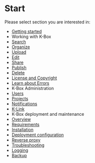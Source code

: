 # Start

Please select section you are interested in:

- [Getting started](./work-with-kbox/getting-started.md)
- Working with K-Box
 - [Search](./work-with-kbox/search.md)
 - [Organize](./work-with-kbox/files-organization.md)
 - [Upload](./work-with-kbox/upload.md)
 - [Edit](./work-with-kbox/edit.md)
 - [Share](./work-with-kbox/share.md)
 - [Publish](./work-with-kbox/publish.md)
 - [Delete](./work-with-kbox/delete.md)
 - [License and Copyright](./work-with-kbox/licenses.md)
 - [Learn about Errors](./work-with-kbox/errors.md)
- K-Box Administration
 - [Users](./work-with-kbox/admin/users.md)
 - [Projects](./work-with-kbox/admin/projects.md)
 - [Notifications](./work-with-kbox/admin/mail.md)
 - [K-Link](./work-with-kbox/admin/network.md)
- K-Box deployment and maintenance
 - [Overview](./index.md)
 - [Requirements](./requirements.md)
 - [Installation](./installation.md)
 - [Deployment configuration](./deploy-configuration.md)
 - [Reverse proxy](./reverse-proxy.md)
 - [Troubleshooting](./maintenance/troubleshooting.md)
 - [Logging](./maintenance/logging.md)
 - [Backup](./maintenance/backup.md)
